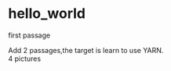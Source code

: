 # hello_world
first passage
<div>Add 2 passages,the target is learn to use YARN.</div>
<div>4 pictures</div>
